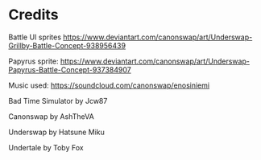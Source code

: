 # Credits

Battle UI sprites https://www.deviantart.com/canonswap/art/Underswap-Grillby-Battle-Concept-938956439

Papyrus sprite: https://www.deviantart.com/canonswap/art/Underswap-Papyrus-Battle-Concept-937384907

Music used: https://soundcloud.com/canonswap/enosiniemi

Bad Time Simulator by Jcw87

Canonswap by AshTheVA

Underswap by Hatsune Miku

Undertale by Toby Fox
